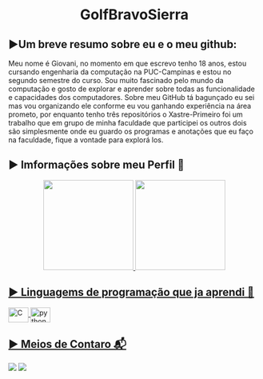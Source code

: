 <h1 align="center"> GolfBravoSierra  
 
## ▶️Um breve resumo sobre eu e o meu github:

Meu nome é Giovani, no momento em que escrevo tenho 18 anos, estou cursando engenharia da computação na PUC-Campinas e estou no segundo semestre do curso. Sou muito fascinado pelo mundo da computação e gosto de explorar e aprender sobre todas as funcionalidade e capacidades dos computadores. 
Sobre meu GitHub tá bagunçado eu sei mas vou organizando ele conforme eu vou ganhando experiência na área prometo, por enquanto tenho três repositórios o Xastre-Primeiro foi um trabalho que em grupo de minha faculdade que participei os outros dois são  simplesmente onde eu guardo os programas e anotações que eu faço na faculdade, fique a vontade para explorá los. 


## ▶️ Imformações sobre meu Perfil 📃
<div align="center">
  <a href="https://github.com/GolfBravoSierra">
  <img height="180em" src="https://github-readme-stats.vercel.app/api?username=GolfBravoSierra&show_icons=true&theme=cobalt&include_all_commits=true&count_private=true"/>
  <img height="180em" src="https://github-readme-stats.vercel.app/api/top-langs/?username=GolfBravoSierra&layout=compact&langs_count=7&theme=cobalt"/>
</div>


## ▶️ Linguagems de programação que ja aprendi :floppy_disk:
<img align="center" alt="C" height="30" width="40" src="https://cdn.jsdelivr.net/gh/devicons/devicon/icons/c/c-original.svg">
<img align="center" alt="python" height="30" width="40" src="https://cdn.jsdelivr.net/gh/devicons/devicon/icons/python/python-original.svg">          
  
  
## ▶️ Meios de Contaro 📬
  <a href = "mailto:giovanisantos.correio@gmail.com"><img src="https://img.shields.io/badge/Gmail-D14836?style=for-the-badge&logo=gmail&logoColor=white" target="_blank"></a>
  <a href="https://https://www.linkedin.com/in/giovani-bellini-0937b524b" target="_blank"><img src="https://img.shields.io/badge/-LinkedIn-%230077B5?style=for-the-badge&logo=linkedin&logoColor=white" target="_blank"></a>



